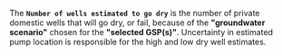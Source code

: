 <link rel="stylesheet" href="https://use.fontawesome.com/releases/v5.14.0/css/all.css" integrity="sha384-gfdkjb5BdAXd+lj+gudLWI+BXq4IuLW5IT+brZEZsLFm++aCMlF1V92rMkPaX4PP" crossorigin="anonymous">

The **`Number of wells estimated to go dry`** is the number of private domestic wells that will go dry, or fail, because of the **"groundwater scenario"** chosen for the **"selected GSP(s)"**. Uncertainty in estimated pump location is responsible for the high and low dry well estimates.  
